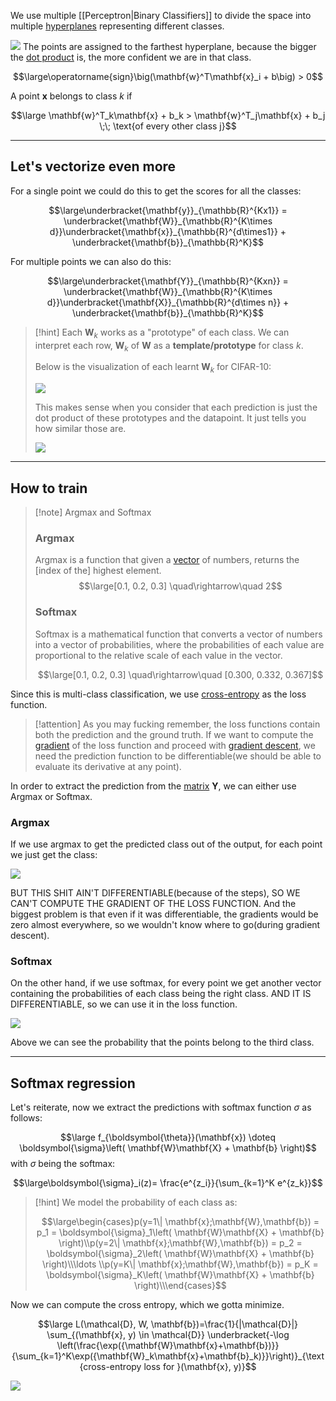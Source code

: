 We use multiple [[Perceptron|Binary Classifiers]] to divide the space into multiple [hyperplanes](../Linear%20Algebra/Hyperplanes.md) representing different classes.

![](../z_images/Pasted%20image%2020230611134416.png)
The points are assigned to the farthest hyperplane, because the bigger the [dot product](../Linear%20Algebra/Dot%20product.md) is, the more confident we are in that class.

$$\large\operatorname{sign}\big(\mathbf{w}^T\mathbf{x}_i + b\big) > 0$$

A point $\mathbf{x}$ belongs to class $k$ if 

$$\large \mathbf{w}^T_k\mathbf{x} + b_k  > \mathbf{w}^T_j\mathbf{x} + b_j \;\; \text{of every other class j}$$

---

## Let's vectorize even more

For a single point we could do this to get the scores for all the classes:

$$\large\underbracket{\mathbf{y}}_{\mathbb{R}^{Kx1}} = \underbracket{\mathbf{W}}_{\mathbb{R}^{K\times d}}\underbracket{\mathbf{x}}_{\mathbb{R}^{d\times1}} + \underbracket{\mathbf{b}}_{\mathbb{R}^K}$$

For multiple points we can also do this:

$$\large\underbracket{\mathbf{Y}}_{\mathbb{R}^{Kxn}} = \underbracket{\mathbf{W}}_{\mathbb{R}^{K\times d}}\underbracket{\mathbf{X}}_{\mathbb{R}^{d\times n}} + \underbracket{\mathbf{b}}_{\mathbb{R}^K}$$

> [!hint]
> Each $\mathbf{W}_k$ works as a "prototype" of each class.
> We can interpret each row, $\mathbf{W}_k$ of $\mathbf{W}$ as a **template/prototype** for class $k$.
> 
> Below is the visualization of each learnt $\mathbf{W}_k$ for CIFAR-10:
> 
> ![](../z_images/Pasted%20image%2020230611204455.png)
> 
> This makes sense when you consider that each prediction is just the dot product of these prototypes and the datapoint. It just tells you how similar those are.
> 
> ![](../z_images/Pasted%20image%2020230611204724.png)


---

## How to train

> [!note] Argmax and Softmax
> 
> ### Argmax
> Argmax is a function that given a [vector](../Linear%20Algebra/Vectors.md) of numbers, returns the [index of the] highest element.
> $$\large[0.1, 0.2, 0.3] \quad\rightarrow\quad 2$$
> 
> ### Softmax
> Softmax is a mathematical function that converts a vector of numbers into a vector of probabilities, where the probabilities of each value are proportional to the relative scale of each value in the vector.
> 
> $$\large[0.1, 0.2, 0.3] \quad\rightarrow\quad [0.300, 0.332, 0.367]$$


Since this is multi-class classification, we use [cross-entropy](Cross-entropy.md) as the loss function.

> [!attention]
> As you may fucking remember, the loss functions contain both the prediction and the ground truth.
> If we want to compute the [gradient](Gradient.md) of the loss function and proceed with [gradient descent](Gradient%20Descent.md), we need the prediction function to be differentiable(we should be able to evaluate its derivative at any point).


In order to extract the prediction from the [matrix](../Linear%20Algebra/Matrix.md) $\mathbf{Y}$, we can either use Argmax or Softmax.


### Argmax

If we use argmax to get the predicted class out of the output, for each point we just get the class:

![](../z_images/Pasted%20image%2020230611183202.png)

BUT THIS SHIT AIN'T DIFFERENTIABLE(because of the steps), SO WE CAN'T COMPUTE THE GRADIENT OF THE LOSS FUNCTION. 
And the biggest problem is that even if it was differentiable, the gradients would be zero almost everywhere, so we wouldn't know where to go(during gradient descent).


### Softmax

On the other hand, if we use softmax, for every point we get another vector containing the probabilities of each class being the right class. AND IT IS DIFFERENTIABLE, so we can use it in the loss function.

![](../z_images/Pasted%20image%2020230611202656.png)

Above we can see the probability that the points belong to the third class.

---

## Softmax regression

Let's reiterate, now we extract the predictions with softmax function $\sigma$ as follows:

$$\large f_{\boldsymbol{\theta}}(\mathbf{x}) \doteq \boldsymbol{\sigma}\left(  \mathbf{W}\mathbf{X} + \mathbf{b} \right)$$
with $\sigma$ being the softmax:

$$\large\boldsymbol{\sigma}_i(z)= \frac{e^{z_i}}{\sum_{k=1}^K e^{z_k}}$$

> [!hint]
> We model the probability of each class as:
> 
> $$\large\begin{cases}p(y=1\| \mathbf{x};\mathbf{W},\mathbf{b}) = p_1 = \boldsymbol{\sigma}_1\left(  \mathbf{W}\mathbf{X} + \mathbf{b} \right)\\p(y=2\| \mathbf{x};\mathbf{W},\mathbf{b}) = p_2 =  \boldsymbol{\sigma}_2\left(  \mathbf{W}\mathbf{X} + \mathbf{b} \right)\\\ldots \\p(y=K\| \mathbf{x};\mathbf{W},\mathbf{b}) = p_K =  \boldsymbol{\sigma}_K\left(  \mathbf{W}\mathbf{X} + \mathbf{b} \right)\\\end{cases}$$
> 


Now we can compute the cross entropy, which we gotta minimize.

$$\large L(\mathcal{D}, W, \mathbf{b})=\frac{1}{|\mathcal{D}|} \sum_{(\mathbf{x}, y) \in \mathcal{D}} \underbracket{-\log \left(\frac{\exp({\mathbf{W}\mathbf{x}+\mathbf{b})}}{\sum_{k=1}^K\exp({\mathbf{W}_k\mathbf{x}+\mathbf{b}_k)}}\right)}_{\text {cross-entropy loss for }(\mathbf{x}, y)}$$


![](../z_images/Pasted%20image%2020230611204757.png)